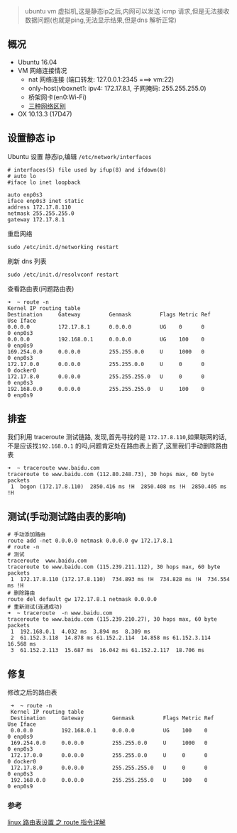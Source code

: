 > ubuntu vm 虚拟机,这是静态ip之后,内网可以发送 icmp 请求,但是无法接收数据问题(也就是ping,无法显示结果,但是dns 解析正常)

概况
---

- Ubuntu 16.04 
- VM 网络连接情况
    - nat 网络连接 (端口转发: 127.0.0.1:2345 ===> vm:22)
    - only-host(vboxnet1: ipv4: 172.17.8.1, 子网掩码: ﻿255.255.255.0)
    - 桥架网卡(en0:Wi-Fi)
    - [三种网络区别](./README.md)
- OX 10.13.3 (17D47)



设置静态 ip
---

Ubuntu 设置 静态ip,编辑 `/etc/network/interfaces`

    # interfaces(5) file used by ifup(8) and ifdown(8)
    # auto lo
    #iface lo inet loopback
    
    auto enp0s3
    iface enp0s3 inet static
    address 172.17.8.110
    netmask 255.255.255.0
    gateway 172.17.8.1

重启网络

    sudo /etc/init.d/networking restart

刷新 dns 列表
    
    sudo /etc/init.d/resolvconf restart
    
查看路由表(问题路由表)

    ➜  ~ route -n
    Kernel IP routing table
    Destination     Gateway         Genmask         Flags Metric Ref    Use Iface
    0.0.0.0         172.17.8.1      0.0.0.0         UG    0      0        0 enp0s3
    0.0.0.0         192.168.0.1     0.0.0.0         UG    100    0        0 enp0s9
    169.254.0.0     0.0.0.0         255.255.0.0     U     1000   0        0 enp0s3
    172.17.0.0      0.0.0.0         255.255.0.0     U     0      0        0 docker0
    172.17.8.0      0.0.0.0         255.255.255.0   U     0      0        0 enp0s3
    192.168.0.0     0.0.0.0         255.255.255.0   U     100    0        0 enp0s9

排查
----
我们利用 traceroute 测试链路, 发现,首先寻找的是 `172.17.8.110`,如果联网的话,不是应该找`192.168.0.1` 的吗,问题肯定处在路由表上面了,这里我们手动删除路由表

    ➜  ~ traceroute www.baidu.com
    traceroute to www.baidu.com (112.80.248.73), 30 hops max, 60 byte packets
     1  bogon (172.17.8.110)  2850.416 ms !H  2850.408 ms !H  2850.405 ms !H

测试(手动测试路由表的影响)
---
    # 手动添加路由
    route add -net 0.0.0.0 netmask 0.0.0.0 gw 172.17.8.1
    # route -n
    # 测试
    traceroute  www.baidu.com
    traceroute to www.baidu.com (115.239.211.112), 30 hops max, 60 byte packets
     1  172.17.8.110 (172.17.8.110)  734.893 ms !H  734.828 ms !H  734.554 ms !H
    # 删除路由
    route del default gw 172.17.8.1 netmask 0.0.0.0
    # 重新测试(连通成功)
    ➜  ~ traceroute  -n www.baidu.com                   
    traceroute to www.baidu.com (115.239.210.27), 30 hops max, 60 byte packets
     1  192.168.0.1  4.032 ms  3.894 ms  8.309 ms
     2  61.152.3.118  14.878 ms 61.152.2.114  14.858 ms 61.152.3.114  16.568 ms
     3  61.152.2.113  15.687 ms  16.042 ms 61.152.2.117  18.706 ms


修复
----


修改之后的路由表
     
     ➜  ~ route -n
     Kernel IP routing table
     Destination     Gateway         Genmask         Flags Metric Ref    Use Iface
     0.0.0.0         192.168.0.1     0.0.0.0         UG    100    0        0 enp0s9
     169.254.0.0     0.0.0.0         255.255.0.0     U     1000   0        0 enp0s3
     172.17.0.0      0.0.0.0         255.255.0.0     U     0      0        0 docker0
     172.17.8.0      0.0.0.0         255.255.255.0   U     0      0        0 enp0s3
     192.168.0.0     0.0.0.0         255.255.255.0   U     100    0        0 enp0s9



### 参考

[linux 路由表设置 之 route 指令详解](https://www.cnblogs.com/baiduboy/p/7278715.html)